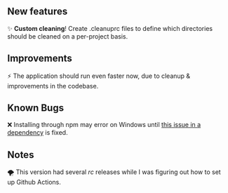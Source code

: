 ## New features
:sparkles: **Custom cleaning**! Create .cleanuprc files to define which directories should be cleaned on a per-project basis.

## Improvements
:zap: The application should run even faster now, due to cleanup & improvements in the codebase.

## Known Bugs
:x: Installing through npm may error on Windows until [this issue in a dependency](https://github.com/EverlastingBugstopper/binary-install/issues/1) is fixed.

## Notes
:tornado: This version had several _rc_ releases while I was figuring out how to set up Github Actions.
